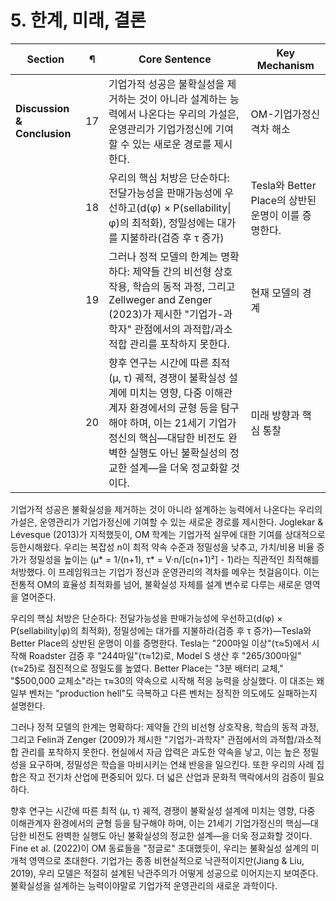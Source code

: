 # 5. 한계, 미래, 결론


| Section                     | ¶   | Core Sentence                                                                                                                                   | Key Mechanism                         |
| --------------------------- | --- | ----------------------------------------------------------------------------------------------------------------------------------------------- | ------------------------------------- |
| **Discussion & Conclusion** | 17  | 기업가적 성공은 불확실성을 제거하는 것이 아니라 설계하는 능력에서 나온다는 우리의 가설은, 운영관리가 기업가정신에 기여할 수 있는 새로운 경로를 제시한다.                                                          | OM-기업가정신 격차 해소                        |
|                             | 18  | 우리의 핵심 처방은 단순하다: 전달가능성을 판매가능성에 우선하고(d(φ) × P(sellability\|φ)의 최적화), 정밀성에는 대가를 지불하라(검증 후 τ 증가)                                                   | Tesla와 Better Place의 상반된 운명이 이를 증명한다. |
|                             | 19  | 그러나 정적 모델의 한계는 명확하다: 제약들 간의 비선형 상호작용, 학습의 동적 과정, 그리고 Zellweger and Zenger (2023)가 제시한 "기업가-과학자" 관점에서의 과적합/과소적합 관리를 포착하지 못한다.                    | 현재 모델의 경계                             |
|                             | 20  | 향후 연구는 시간에 따른 최적 (μ, τ) 궤적, 경쟁이 불확실성 설계에 미치는 영향, 다중 이해관계자 환경에서의 균형 등을 탐구해야 하며, 이는 21세기 기업가정신의 핵심—대담한 비전도 완벽한 실행도 아닌 불확실성의 정교한 설계—을 더욱 정교화할 것이다. | 미래 방향과 핵심 통찰                          |


기업가적 성공은 불확실성을 제거하는 것이 아니라 설계하는 능력에서 나온다는 우리의 가설은, 운영관리가 기업가정신에 기여할 수 있는 새로운 경로를 제시한다. Joglekar & Lévesque (2013)가 지적했듯이, OM 학계는 기업가적 실무에 대한 기여를 상대적으로 등한시해왔다. 우리는 복잡성 n이 최적 약속 수준과 정밀성을 낮추고, 가치/비용 비율 증가가 정밀성을 높이는 (μ* = 1/(n+1), τ* = V·n/[c(n+1)²] - 1)라는 직관적인 최적해를 처방했다. 이 프레임워크는 기업가 정신과 운영관리의 격차를 메우는 첫걸음이다. 이는 전통적 OM의 효율성 최적화를 넘어, 불확실성 자체를 설계 변수로 다루는 새로운 영역을 열어준다.

우리의 핵심 처방은 단순하다: 전달가능성을 판매가능성에 우선하고(d(φ) × P(sellability|φ)의 최적화), 정밀성에는 대가를 지불하라(검증 후 τ 증가)—Tesla와 Better Place의 상반된 운명이 이를 증명한다. Tesla는 "200마일 이상"(τ≈5)에서 시작해 Roadster 검증 후 "244마일"(τ≈12)로, Model S 생산 후 "265/300마일"(τ≈25)로 점진적으로 정밀도를 높였다. Better Place는 "3분 배터리 교체," "$500,000 교체소"라는 τ≈30의 약속으로 시작해 적응 능력을 상실했다. 이 대조는 왜 일부 벤처는 "production hell"도 극복하고 다른 벤처는 정직한 의도에도 실패하는지 설명한다.

그러나 정적 모델의 한계는 명확하다: 제약들 간의 비선형 상호작용, 학습의 동적 과정, 그리고 Felin과 Zenger (2009)가 제시한 "기업가-과학자" 관점에서의 과적합/과소적합 관리를 포착하지 못한다. 현실에서 자금 압력은 과도한 약속을 낳고, 이는 높은 정밀성을 요구하며, 정밀성은 학습을 마비시키는 연쇄 반응을 일으킨다. 또한 우리의 사례 집합은 작고 전기차 산업에 편중되어 있다. 더 넓은 산업과 문화적 맥락에서의 검증이 필요하다.

향후 연구는 시간에 따른 최적 (μ, τ) 궤적, 경쟁이 불확실성 설계에 미치는 영향, 다중 이해관계자 환경에서의 균형 등을 탐구해야 하며, 이는 21세기 기업가정신의 핵심—대담한 비전도 완벽한 실행도 아닌 불확실성의 정교한 설계—을 더욱 정교화할 것이다. Fine et al. (2022)이 OM 동료들을 "정글로" 초대했듯이, 우리는 불확실성 설계의 미개척 영역으로 초대한다. 기업가는 종종 비현실적으로 낙관적이지만(Jiang & Liu, 2019), 우리 모델은 적절히 설계된 낙관주의가 어떻게 성공으로 이어지는지 보여준다. 불확실성을 설계하는 능력이야말로 기업가적 운영관리의 새로운 과학이다.
